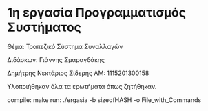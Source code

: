 # 1η εργασία Προγραμματισμός Συστήματος
Θέμα: Τραπεζικό Σύστημα Συναλλαγών

Διδάσκων: Γιάννης Σμαραγδάκης

Δημήτρης Νεκτάριος Σίδερης
ΑΜ: 1115201300158


Υλοποιήθηκαν όλα τα ερωτήματα όπως ζητήθηκαν.



compile: make
run: ./ergasia -b sizeofHASH -o File_with_Commands
